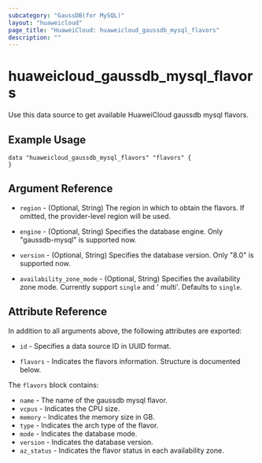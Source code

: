 ```yaml
---
subcategory: "GaussDB(for MySQL)"
layout: "huaweicloud"
page_title: "HuaweiCloud: huaweicloud_gaussdb_mysql_flavors"
description: ""
---
```


# huaweicloud_gaussdb_mysql_flavors

Use this data source to get available HuaweiCloud gaussdb mysql flavors.

## Example Usage

```hcl
data "huaweicloud_gaussdb_mysql_flavors" "flavors" {
}
```

## Argument Reference

* `region` - (Optional, String) The region in which to obtain the flavors. If omitted, the provider-level region will be
  used.

* `engine` - (Optional, String) Specifies the database engine. Only "gaussdb-mysql" is supported now.

* `version` - (Optional, String) Specifies the database version. Only "8.0" is supported now.

* `availability_zone_mode` - (Optional, String) Specifies the availability zone mode. Currently support `single` and '
  multi'. Defaults to `single`.

## Attribute Reference

In addition to all arguments above, the following attributes are exported:

* `id` - Specifies a data source ID in UUID format.

* `flavors` - Indicates the flavors information. Structure is documented below.

The `flavors` block contains:

* `name` - The name of the gaussdb mysql flavor.
* `vcpus` - Indicates the CPU size.
* `memory` - Indicates the memory size in GB.
* `type` - Indicates the arch type of the flavor.
* `mode` - Indicates the database mode.
* `version` - Indicates the database version.
* `az_status` - Indicates the flavor status in each availability zone.
